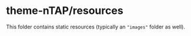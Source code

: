# theme-nTAP/resources

This folder contains static resources (typically an `"images"` folder as well).
